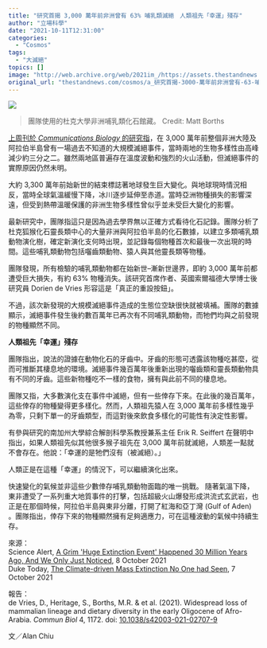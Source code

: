```yaml
---
title: "研究首揭 3,000 萬年前非洲曾有 63% 哺乳類滅絕　人類祖先「幸運」殘存"
author: "立場科學"
date: "2021-10-11T12:31:00"
categories:
  - "Cosmos"
tags:
  - "大滅絕"
topics: []
image: "http://web.archive.org/web/2021im_/https://assets.thestandnews.com/media/photos/Layer_1_UxNN2WM.png"
original_url: "thestandnews.com/cosmos/a_研究首揭-3000-萬年前非洲曾有-63-哺乳類滅絕-人類祖先幸運殘存"
---
```

![](http://web.archive.org/web/2021im_/https://assets.thestandnews.com/media/photos/Layer_1_UxNN2WM.png)
> 團隊使用的杜克大學非洲哺乳類化石館藏。 Credit: Matt Borths

[上周刊於 _Communications Biology_ 的研究指](http://web.archive.org/web/20211109153929/https://doi.org/10.1038/s42003-021-02707-9)，在 3,000 萬年前整個非洲大陸及阿拉伯半島曾有一場過去不知道的大規模滅絕事件，當時兩地的生物多樣性由高峰減少約三分之二。雖然兩地區普遍存在溫度波動和強烈的火山活動，但滅絕事件的實際原因仍然未明。

大約 3,300 萬年前始新世的結束標誌著地球發生巨大變化。與地球現時情況相反，當時全球氣溫緩慢下降，冰川逐步延伸至赤道。當時亞洲物種損失的影響深遠，但受到熱帶溫暖保護的非洲生物多樣性曾似乎並未受巨大變化的影響。

最新研究中，團隊指這只是因為過去學界無以正確方式看待化石記錄。團隊分析了杜克狐猴化石靈長類中心的大量非洲與阿拉伯半島的化石數據，以建立多類哺乳類動物演化樹，確定新演化支何時出現，並記錄每個物種首次和最後一次出現的時間。這些哺乳類動物包括囓齒類動物、猿人與其他靈長類等物種。

團隊發現，所有檢驗的哺乳類動物都在始新世–漸新世邊界，即約 3,000 萬年前都遭受巨大損失，有約 63% 物種消失。該研究首席作者、英國索爾福德大學博士後研究員 Dorien de Vries 形容這是「真正的重設按鈕」。

不過，該次新發現的大規模滅絕事件造成的生態位空缺很快就被填補。團隊的數據顯示，滅絕事件發生後約數百萬年已再次有不同哺乳類動物，而牠們均與之前發現的物種顯然不同。

**人類祖先「幸運」殘存**

團隊指出，說法的證據在動物化石的牙齒中。牙齒的形態可透露該物種吃甚麼，從而可推斷其棲息地的環境。滅絕事件幾百萬年後重新出現的囓齒類和靈長類動物具有不同的牙齒。這些新物種吃不一樣的食物，擁有與此前不同的棲息地。

團隊又指，大多數演化支在事件中滅絕，但有一些倖存下來。在此後的幾百萬年，這些倖存的物種變得更多樣化。然而，人類祖先猿人在 3,000 萬年前多樣性幾乎為零，只剩下單一的牙齒類型，而這對後來飲食多樣化的可能性有決定性影響。

有參與研究的南加州大學綜合解剖科學系教授兼系主任 Erik R. Seiffert 在聲明中指出，如果人類祖先似其他很多猴子祖先在 3,000 萬年前就滅絕，人類差一點就不會存在。他說：「幸運的是牠們沒有（被滅絕）。」

人類正是在這種「幸運」的情況下，可以繼續演化出來。

快速變化的氣候並非這些少數倖存哺乳類動物面臨的唯一挑戰。 隨著氣溫下降，東非遭受了一系列重大地質事件的打擊，包括超級火山爆發形成洪流式玄武岩，也正是在那個時候，阿拉伯半島與東非分離，打開了紅海和亞丁灣 (Gulf of Aden) 。團隊指出，倖存下來的物種顯然擁有足夠適應力，可在這種波動的氣候中持續生存。

來源：  
Science Alert, [A Grim 'Huge Extinction Event' Happened 30 Million Years Ago, And We Only Just Noticed](http://web.archive.org/web/20211109153929/https://www.sciencealert.com/a-mass-extinction-took-place-in-africa-30-million-years-ago-and-we-ve-only-just-noticed), 8 October 2021  
Duke Today, [The Climate-driven Mass Extinction No One had Seen](http://web.archive.org/web/20211109153929/https://today.duke.edu/2021/10/climate-driven-mass-extinction-no-one-had-seen), 7 October 2021

報告：  
de Vries, D., Heritage, S., Borths, M.R. & et al. (2021). Widespread loss of mammalian lineage and dietary diversity in the early Oligocene of Afro-Arabia. _Commun Biol_ 4, 1172. doi: [10.1038/s42003-021-02707-9](http://web.archive.org/web/20211109153929/https://doi.org/10.1038/s42003-021-02707-9)

文／Alan Chiu